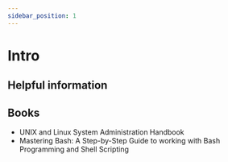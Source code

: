 ```yaml
---
sidebar_position: 1
---
```


# Intro

## Helpful information

## Books

- UNIX and Linux System Administration Handbook
- Mastering Bash: A Step-by-Step Guide to working with Bash Programming and Shell Scripting